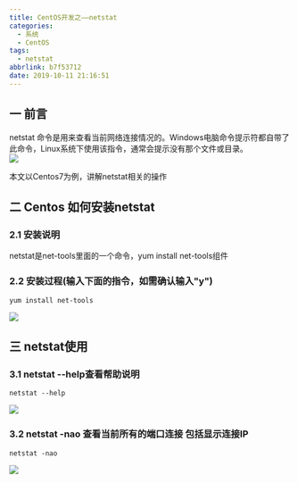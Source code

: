 ```yaml
---
title: CentOS开发之——netstat
categories:
  - 系统
  - CentOS
tags:
  - netstat
abbrlink: b7f53712
date: 2019-10-11 21:16:51
---
```


## 一 前言
netstat 命令是用来查看当前网络连接情况的。Windows电脑命令提示符都自带了此命令，Linux系统下使用该指令，通常会提示没有那个文件或目录。  
![][1]   

本文以Centos7为例，讲解netstat相关的操作  

<!--more-->

## 二 Centos 如何安装netstat


### 2.1 安装说明

netstat是net-tools里面的一个命令，yum install net-tools组件

### 2.2 安装过程(输入下面的指令，如需确认输入"y") 

	yum install net-tools

![][2]

## 三 netstat使用
### 3.1 netstat --help查看帮助说明  

	netstat --help

![][3]

### 3.2 netstat -nao 查看当前所有的端口连接 包括显示连接IP

	netstat -nao

![][4]



[1]: https://raw.githubusercontent.com/PGzxc/images/master/blog-images/centos7-netstat-no.png
[2]: https://raw.githubusercontent.com/PGzxc/images/master/blog-images/centos7-netstat-yum-install.png
[3]: https://raw.githubusercontent.com/PGzxc/images/master/blog-images/centos7-netstat-help.png
[4]: https://raw.githubusercontent.com/PGzxc/images/master/blog-images/centos7-netstat-ano.png